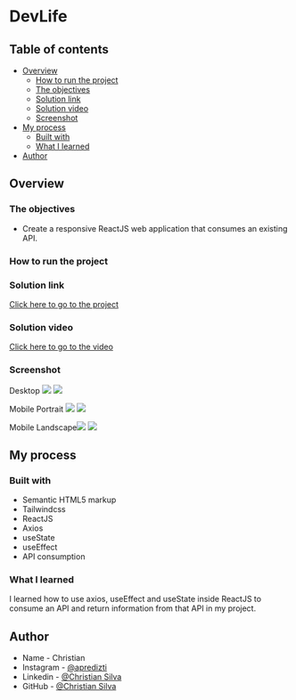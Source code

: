 # DevLife

## Table of contents

- [Overview](#overview)
  - [How to run the project](#How-to-run-the-project)
  - [The objectives](#the-objectives)
  - [Solution link](#Solution-link)
  - [Solution video](#Solution-video)
  - [Screenshot](#screenshot)
- [My process](#my-process)
  - [Built with](#built-with)
  - [What I learned](#what-i-learned)
- [Author](#author)

## Overview

### The objectives

- Create a responsive ReactJS web application that consumes an existing API.

### How to run the project

### Solution link

[Click here to go to the project](https://christian-m-silva.github)

### Solution video

[Click here to go to the video](https://youtu.be/lkvEMKLPHUk)

### Screenshot

Desktop ![](Screenshot/Desktop-one.PNG) ![](Screenshot/Desktop-two.PNG) 

Mobile Portrait ![](Screenshot/Mobile-Portrait-one.PNG) ![](Screenshot/Mobile-Portrait-two.PNG)

Mobile Landscape![](Screenshot/Mobile-landscape-one.PNG) ![](Screenshot/Mobile-landscape-two.PNG)


## My process

### Built with

- Semantic HTML5 markup
- Tailwindcss
- ReactJS
- Axios
- useState
- useEffect
- API consumption


### What I learned

I learned how to use axios, useEffect and useState inside ReactJS to consume an API and return information from that API in my project.

## Author

- Name - Christian
- Instagram - [@apredizti](https://www.instagram.com/apredizti/)
- Linkedin - [@Christian Silva]( https://www.linkedin.com/in/christian-silva-83172621a)
- GitHub - [@Christian Silva](https://github.com/Christian-M-Silva)